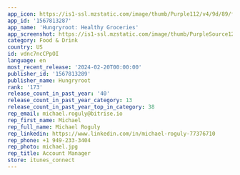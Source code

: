 ```yaml
---
app_icon: https://is1-ssl.mzstatic.com/image/thumb/Purple112/v4/9d/89/f2/9d89f20e-9a2c-9c2f-c729-f67468987f25/AppIcon-1x_U007emarketing-0-7-0-sRGB-85-220-0.png/1024x1024bb.png
app_id: '1567813287'
app_name: 'Hungryroot: Healthy Groceries'
app_screenshot: https://is1-ssl.mzstatic.com/image/thumb/PurpleSource126/v4/64/15/ba/6415ba82-6bc8-5437-438c-98d86030f3fc/4045dde4-f492-4e8b-b9f5-bb83f73187da_AppStore-1-1284x2778px.jpg/1284x2778bb.png
category: Food & Drink
country: US
id: vdnc7ncCPpOI
language: en
most_recent_release: '2024-02-20T00:00:00'
publisher_id: '1567813289'
publisher_name: Hungryroot
rank: '173'
release_count_in_past_year: '40'
release_count_in_past_year_category: 13
release_count_in_past_year_top_in_category: 38
rep_email: michael.roguly@bitrise.io
rep_first_name: Michael
rep_full_name: Michael Roguly
rep_linkedin: https://www.linkedin.com/in/michael-roguly-77376710
rep_phone: +1 949-233-3404
rep_photo: michael.jpg
rep_title: Account Manager
store: itunes_connect
---
```

